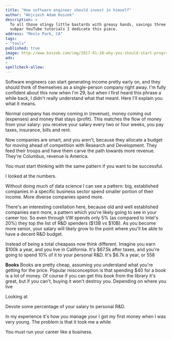 ```yaml
---
title: "How software engineer should invest in himself"
author: "Wojciech Adam Koszek"
description: >
  To all those stingy little bastards with greasy hands, savings three dimes and watching
  subpar YouTube tutorials I dedicate this piece.
address: "Menlo Park, CA"
tags:
- "tools"
published: true
image: http://www.koszek.com/img/2017-01-28-why-you-should-start-programming-on-unix/unix_75p.jpg
ads:
-
spellcheck-allow:
---
```


Software engineers can start generating income pretty early on, and they
should think of themselves as a single-person company right away.
I'm fully confident about this now when I'm 29, but when I first heard this
phrase a while back, I didn't really understand what that meant. Here I'll
explain you what it means.

Normal company has money coming in (revenue), money coming out (expenses)
and money that stays (profit). This matches the flow
of money from your salary: you receive your salary every two or four weeks, you
pay taxes, insurance, bills and rent. 

Now companies are smart, and you aren't, because they allocate a budget for
moving ahead of competition with Research and Development. They feed their
troops and have them carve the path towards more revenue. They're Columbus,
revenue is America. 

You must start thinking with the same pattern if you want to be successful.

I looked at the numbers.



Without doing much of data science I can see a pattern: big, established
companies in a specific business sector spend smaller portion of their
income. More diverse companies spend more.

There's an interesting corellation here, because old and well established
companies earn more, a pattern which you're likely going to see in your
career too. So even through VW spends only 5% (as compared to Intel's 20%)
they top the list of R&D spenders ($13B vs $10B). As you become more senior,
your salary will likely grow to the point where you'll be able to have a
decent R&D budget.

Instead of being a total cheapass now think different. Imagine you earn
$100k a year, and you live in California. It's $67.5k after taxes, and
you're going to spend 10% of it to your personal R&D. It's $6.7k a year, or
558 

**Books** Books are pretty cheap, assuming you understand what you're
getting for the price. Popular misconception is that spending $40 for a book
is a lot of money. Of course if you can get this book from the library it's
great, but if you can't, buying it won't destroy you. Depending on where you
live


Looking at 

Devote some percentage of your salary to personal R&D. 






In my
experience it's how you manage your I got my
first money when I was very young. The problem is that it took me a while 

You must run your career like a business. 


